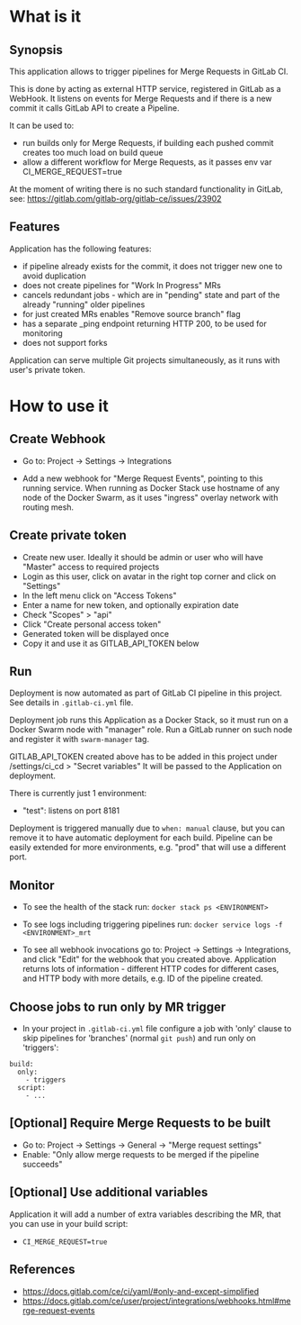 
# What is it

## Synopsis

This application allows to trigger pipelines for Merge Requests in GitLab CI.

This is done by acting as external HTTP service, registered in GitLab as a WebHook.
It listens on events for Merge Requests and if there is a new commit it calls GitLab API to create a Pipeline.

It can be used to:
* run builds only for Merge Requests, if building each pushed commit creates too much load on build queue
* allow a different workflow for Merge Requests, as it passes env var CI_MERGE_REQUEST=true

At the moment of writing there is no such standard functionality in GitLab, see:
https://gitlab.com/gitlab-org/gitlab-ce/issues/23902

## Features

Application has the following features:

* if pipeline already exists for the commit, it does not trigger new one to avoid duplication
* does not create pipelines for "Work In Progress" MRs
* cancels redundant jobs - which are in "pending" state and part of the already "running" older pipelines
* for just created MRs enables "Remove source branch" flag
* has a separate _ping endpoint returning HTTP 200, to be used for monitoring
* does not support forks

Application can serve multiple Git projects simultaneously, as it runs with user's private token.


# How to use it

## Create Webhook

* Go to: Project -> Settings -> Integrations

* Add a new webhook for "Merge Request Events", pointing to this running service.
When running as Docker Stack use hostname of any node of the Docker Swarm, as it uses "ingress" overlay network with routing mesh.

## Create private token

* Create new user. Ideally it should be admin or user who will have "Master" access to required projects
* Login as this user, click on avatar in the right top corner and click on "Settings"
* In the left menu click on "Access Tokens"
* Enter a name for new token, and optionally expiration date
* Check "Scopes" > "api"
* Click "Create personal access token"
* Generated token will be displayed once
* Copy it and use it as GITLAB_API_TOKEN below

## Run

Deployment is now automated as part of GitLab CI pipeline in this project.
See details in `.gitlab-ci.yml` file.

Deployment job runs this Application as a Docker Stack, so it must run on a Docker Swarm node with "manager" role.
Run a GitLab runner on such node and register it with `swarm-manager` tag.

GITLAB_API_TOKEN created above has to be added in this project under /settings/ci_cd > "Secret variables"
It will be passed to the Application on deployment.

There is currently just 1 environment:
* "test": listens on port 8181

Deployment is triggered manually due to `when: manual` clause, but you can remove it to have automatic deployment for each build.
Pipeline can be easily extended for more environments, e.g. "prod" that will use a different port.


## Monitor

* To see the health of the stack run: `docker stack ps <ENVIRONMENT>`

* To see logs including triggering pipelines run: `docker service logs -f <ENVIRONMENT>_mrt`

* To see all webhook invocations go to: Project -> Settings -> Integrations, and click "Edit" for the webhook that you created above.
Application returns lots of information - different HTTP codes for different cases, and HTTP body with more details, e.g. ID of the pipeline created.


## Choose jobs to run only by MR trigger

* In your project in `.gitlab-ci.yml` file configure a job with 'only' clause to skip pipelines for 'branches' (normal `git push`) and run only on 'triggers':

```
build:
  only:
    - triggers
  script:
    - ...
```

## [Optional] Require Merge Requests to be built

* Go to: Project -> Settings -> General -> "Merge request settings"
* Enable: "Only allow merge requests to be merged if the pipeline succeeds"


## [Optional] Use additional variables

Application it will add a number of extra variables describing the MR, that you can use in your build script:
- `CI_MERGE_REQUEST=true`


## References

* https://docs.gitlab.com/ce/ci/yaml/#only-and-except-simplified
* https://docs.gitlab.com/ce/user/project/integrations/webhooks.html#merge-request-events
